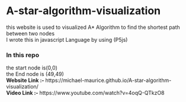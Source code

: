 # A-star-algorithm-visualization
this website is used to visualized A* Algorithm to find the shortest path between two nodes </br>
I wrote this in javascript Language by using (P5js)  
 <h3>In this repo</h3>
the start node is(0,0)</br>
the End node is (49,49)</br>
<b> Website Link :- </b>  https://michael-maurice.github.io/A-star-algorithm-visualization/ </br>
<b> Video Link :- </b> https://www.youtube.com/watch?v=4oqQ-QTkzO8
